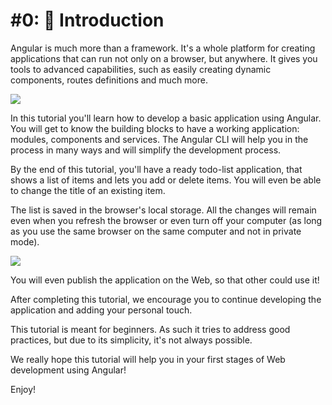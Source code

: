 # \#0: 💃 Introduction

Angular is much more than a framework. It's a whole platform for creating applications that can run not only on a browser, but anywhere. It gives you tools to advanced capabilities, such as easily creating dynamic components, routes definitions and much more.

![](.gitbook/assets/angular.png)

In this tutorial you'll learn how to develop a basic application using Angular. You will get to know the building blocks to have a working application: modules, components and services. The Angular CLI will help you in the process in many ways and will simplify the development process.

By the end of this tutorial, you'll have a ready todo-list application, that shows a list of items and lets you add or delete items. You will even be able to change the title of an existing item.

The list is saved in the browser's local storage. All the changes will remain even when you refresh the browser or even turn off your computer \(as long as you use the same browser on the same computer and not in private mode\).

![](.gitbook/assets/todo-app-final%20%281%29.gif)

You will even publish the application on the Web, so that other could use it!

After completing this tutorial, we encourage you to continue developing the application and adding your personal touch.

This tutorial is meant for beginners. As such it tries to address good practices, but due to its simplicity, it's not always possible.

We really hope this tutorial will help you in your first stages of Web development using Angular!

Enjoy!

